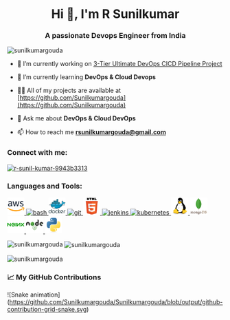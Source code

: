<h1 align="center">Hi 👋, I'm R Sunilkumar</h1>
<h3 align="center">A passionate Devops Engineer from India</h3>

<p align="left"> <img src="https://komarev.com/ghpvc/?username=sunilkumargouda&label=Profile%20views&color=0e75b6&style=flat" alt="sunilkumargouda" /> </p>

- 🔭 I’m currently working on [3-Tier Ultimate DevOps CICD Pipeline Project](https://github.com/Sunilkumargouda/3-Tier-Full-Stack.git)

- 🌱 I’m currently learning **DevOps & Cloud Devops**

- 👨‍💻 All of my projects are available at [https://github.com/Sunilkumargouda](https://github.com/Sunilkumargouda)

- 💬 Ask me about **DevOps & Cloud DevOps**

- 📫 How to reach me **rsunilkumargouda@gmail.com**

<h3 align="left">Connect with me:</h3>
<p align="left">
<a href="https://linkedin.com/in/r-sunil-kumar-9943b3313" target="blank"><img align="center" src="https://raw.githubusercontent.com/rahuldkjain/github-profile-readme-generator/master/src/images/icons/Social/linked-in-alt.svg" alt="r-sunil-kumar-9943b3313" height="30" width="40" /></a>
</p>

<h3 align="left">Languages and Tools:</h3>
<p align="left"> <a href="https://aws.amazon.com" target="_blank" rel="noreferrer"> <img src="https://raw.githubusercontent.com/devicons/devicon/master/icons/amazonwebservices/amazonwebservices-original-wordmark.svg" alt="aws" width="40" height="40"/> </a> <a href="https://www.gnu.org/software/bash/" target="_blank" rel="noreferrer"> <img src="https://www.vectorlogo.zone/logos/gnu_bash/gnu_bash-icon.svg" alt="bash" width="40" height="40"/> </a> <a href="https://www.docker.com/" target="_blank" rel="noreferrer"> <img src="https://raw.githubusercontent.com/devicons/devicon/master/icons/docker/docker-original-wordmark.svg" alt="docker" width="40" height="40"/> </a> <a href="https://git-scm.com/" target="_blank" rel="noreferrer"> <img src="https://www.vectorlogo.zone/logos/git-scm/git-scm-icon.svg" alt="git" width="40" height="40"/> </a> <a href="https://www.w3.org/html/" target="_blank" rel="noreferrer"> <img src="https://raw.githubusercontent.com/devicons/devicon/master/icons/html5/html5-original-wordmark.svg" alt="html5" width="40" height="40"/> </a> <a href="https://www.jenkins.io" target="_blank" rel="noreferrer"> <img src="https://www.vectorlogo.zone/logos/jenkins/jenkins-icon.svg" alt="jenkins" width="40" height="40"/> </a> <a href="https://kubernetes.io" target="_blank" rel="noreferrer"> <img src="https://www.vectorlogo.zone/logos/kubernetes/kubernetes-icon.svg" alt="kubernetes" width="40" height="40"/> </a> <a href="https://www.linux.org/" target="_blank" rel="noreferrer"> <img src="https://raw.githubusercontent.com/devicons/devicon/master/icons/linux/linux-original.svg" alt="linux" width="40" height="40"/> </a> <a href="https://www.mongodb.com/" target="_blank" rel="noreferrer"> <img src="https://raw.githubusercontent.com/devicons/devicon/master/icons/mongodb/mongodb-original-wordmark.svg" alt="mongodb" width="40" height="40"/> </a> <a href="https://www.nginx.com" target="_blank" rel="noreferrer"> <img src="https://raw.githubusercontent.com/devicons/devicon/master/icons/nginx/nginx-original.svg" alt="nginx" width="40" height="40"/> </a> <a href="https://nodejs.org" target="_blank" rel="noreferrer"> <img src="https://raw.githubusercontent.com/devicons/devicon/master/icons/nodejs/nodejs-original-wordmark.svg" alt="nodejs" width="40" height="40"/> </a> <a href="https://www.python.org" target="_blank" rel="noreferrer"> <img src="https://raw.githubusercontent.com/devicons/devicon/master/icons/python/python-original.svg" alt="python" width="40" height="40"/> </a> </p>

<p><img align="left" src="https://github-readme-stats.vercel.app/api/top-langs?username=sunilkumargouda&show_icons=true&locale=en&layout=compact" alt="sunilkumargouda" /></p>

<p>&nbsp;<img align="center" src="https://github-readme-stats.vercel.app/api?username=sunilkumargouda&show_icons=true&locale=en" alt="sunilkumargouda" /></p>

<p><img align="center" src="https://github-readme-streak-stats.herokuapp.com/?user=sunilkumargouda&" alt="sunilkumargouda" /></p>

### 📈 My GitHub Contributions
![Snake animation] (https://github.com/Sunilkumargouda/Sunilkumargouda/blob/output/github-contribution-grid-snake.svg)



